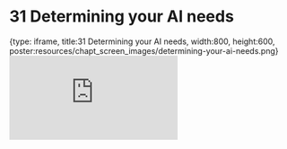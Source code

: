 # 31 Determining your AI needs
 
{type: iframe, title:31 Determining your AI needs, width:800, height:600, poster:resources/chapt_screen_images/determining-your-ai-needs.png}
![](https://hutchdatascience.org/AI_for_Decision_Makers/no_toc/determining-your-ai-needs.html)
 

 
